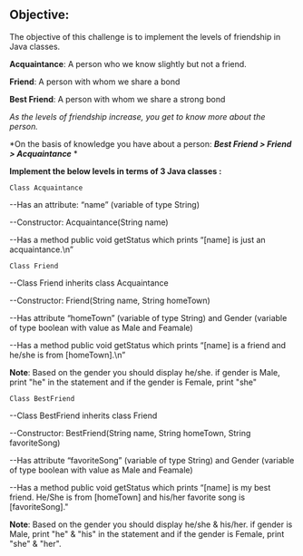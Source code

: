 ## Objective: 
The objective of this challenge is to implement the levels of friendship in Java classes.

**Acquaintance**: A person who we know slightly but not a friend.

**Friend**: A person with whom we share a bond

**Best Friend**: A person with whom we share a strong bond

*As the levels of friendship increase, you get to know more about the person.*

*On the basis of knowledge you have about a person: ***Best Friend > Friend > Acquaintance*** *

**Implement the below levels in terms of 3 Java classes :**

`Class Acquaintance`

--Has an attribute: “name” (variable of type String)

--Constructor: Acquaintance(String name)

--Has a method public void getStatus which prints “[name] is just an acquaintance.\n”

`Class Friend`

--Class Friend inherits class Acquaintance

--Constructor: Friend(String name, String homeTown)

--Has attribute “homeTown” (variable of type String) and Gender (variable of type boolean with value as Male and Feamale)

--Has a method public void getStatus which prints “[name] is a friend and he/she is from [homeTown].\n”

**Note**: Based on the gender you should display he/she. if gender is Male, print "he" in the statement and if the gender is Female, print "she"

`Class BestFriend`

--Class BestFriend inherits class Friend

--Constructor: BestFriend(String name, String homeTown, String favoriteSong)

--Has attribute “favoriteSong” (variable of type String) and Gender (variable of type boolean with value as Male and Feamale)

--Has a method public void getStatus which prints “[name] is my best friend. He/She is from [homeTown] and his/her favorite song is [favoriteSong]."

**Note**: Based on the gender you should display he/she & his/her. if gender is Male, print "he" & "his" in the statement and if the gender is Female, print "she" & "her".